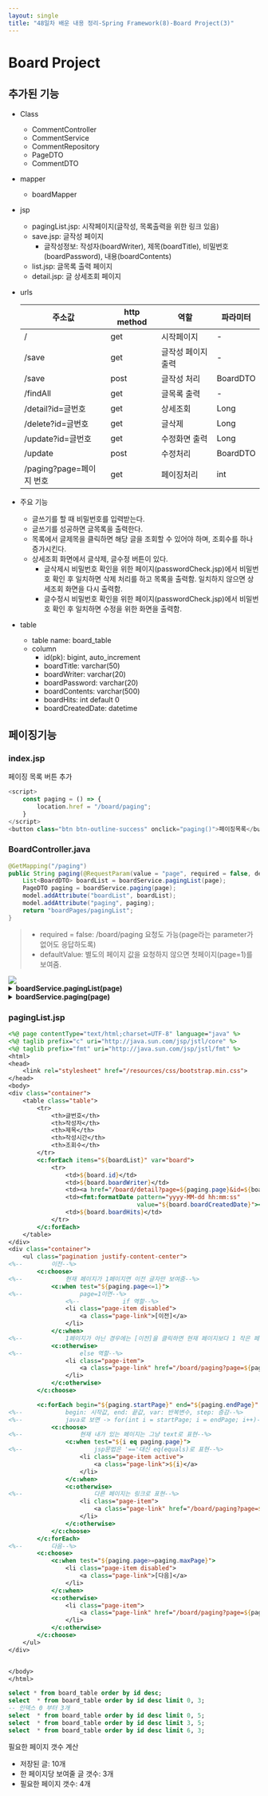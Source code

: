 ```yaml
---
layout: single
title: "48일차 배운 내용 정리-Spring Framework(8)-Board Project(3)"
---
```


# Board Project
## 추가된 기능
- Class
  - CommentController
  - CommentService
  - CommentRepository
  - PageDTO
  - CommentDTO
- mapper
  - boardMapper
- jsp
  - pagingList.jsp: 시작페이지(글작성, 목록출력을 위한 링크 있음)
  - save.jsp: 글작성 페이지
    - 글작성정보: 작성자(boardWriter), 제목(boardTitle), 비밀번호
  (boardPassword), 내용(boardContents)
  - list.jsp: 글목록 출력 페이지
  - detail.jsp: 글 상세조회 페이지
- urls

  |주소값|http method|역할|파라미터|
  |---|---|---|---|
  |/|get|시작페이지|-|
  |/save|get| 글작성 페이지 출력|-|
  |/save|post|글작성 처리|BoardDTO|
  |/findAll|get|글목록 출력|-|
  |/detail?id=글번호|get|상세조회|Long|
  |/delete?id=글번호|get|글삭제|Long|
  |/update?id=글번호|get|수정화면 출력|Long|
  |/update|post|수정처리|BoardDTO|
  |/paging?page=페이지 번호|get|페이징처리|int|

- 주요 기능
  - 글쓰기를 할 때 비밀번호를 입력받는다.
  - 글쓰기를 성공하면 글목록을 출력한다.
  - 목록에서 글제목을 클릭하면 해당 글을 조회할 수 있어야 하며, 조회수를 하나
  증가시킨다.
  - 상세조회 화면에서 글삭제, 글수정 버튼이 있다.
    - 글삭제시 비밀번호 확인을 위한 페이지(passwordCheck.jsp)에서 비밀번
    호 확인 후 일치하면 삭제 처리를 하고 목록을 출력함. 일치하지 않으면 상
    세조회 화면을 다시 출력함.
    - 글수정시 비밀번호 확인을 위한 페이지(passwordCheck.jsp)에서 비밀번
    호 확인 후 일치하면 수정을 위한 화면을 출력함. 
- table
  - table name: board_table
  - column
    - id(pk): bigint, auto_increment
    - boardTitle: varchar(50)
    - boardWriter: varchar(20)
    - boardPassword: varchar(20)
    - boardContents: varchar(500)
    - boardHits: int default 0
    - boardCreatedDate: datetime

## 페이징기능
### index.jsp
페이징 목록 버튼 추가
```js
<script>
    const paging = () => {
        location.href = "/board/paging";
    }
</script>
<button class="btn btn-outline-success" onclick="paging()">페이징목록</button>
```

### BoardController.java
```java
@GetMapping("/paging")
public String paging(@RequestParam(value = "page", required = false, defaultValue = "1") int page, Model model) {
    List<BoardDTO> boardList = boardService.pagingList(page);
    PageDTO paging = boardService.paging(page);
    model.addAttribute("boardList", boardList);
    model.addAttribute("paging", paging);
    return "boardPages/pagingList";
}
```
>- required = false: /board/paging 요청도 가능(page라는 parameter가 없어도 응답하도록)
>- defaultValue: 별도의 페이지 값을 요청하지 않으면 첫페이지(page=1)를 보여줌.
<img src="..\assets\images\2022-05-19-1609.excalidraw.svg">

<details>
<summary>
<b>boardService.pagingList(page)</b>
</summary>
<div markdown="1">

### BoardService.java
```java
    private static final int PAGE_LIMIT = 3; // 한 페이지에 보여줄 글 갯수

    /**
     * 요청한 페이지에 해당하는 글 목록을 db에서 가져오는 역할
     */

    public List<BoardDTO> pagingList(int page) {
        int pagingStart = (page-1) * PAGE_LIMIT;
        Map<String, Integer> pagingParam = new HashMap<>(); // key: String, value: Int
        pagingParam.put("start", pagingStart); // mapper에서 쓰임
        pagingParam.put("limit", PAGE_LIMIT);
        List<BoardDTO> pagingList = boardRepository.pagingList(pagingParam);
        return pagingList;
    }
```
<img src="..\assets\images\2022-05-19-1610.excalidraw.svg">

### BoardRepository.java
```java
public List<BoardDTO> pagingList(Map<String, Integer> pagingParam) {
    return sql.selectList("Board.pagingList", pagingParam);
}
```

### dateMapper.xml
```xml
<select id="pagingList" parameterType="java.util.HashMap" resultType="board">
    select * from board_table order by id desc limit #{start}, #{limit}
</select>
```
</div>
</details>

<details>
<summary>
<b>boardService.paging(page)</b>
</summary>
<div markdown="1">

### BoardService.java
```java
private static final int PAGE_LIMIT = 3; // 한 페이지에 보여줄 글 갯수
private static final int BLOCK_LIMIT = 3;

public PageDTO paging(int page) {
    int boardCount = boardRepository.boardCount(); // 글 갯수 조회
    int maxPage = (int)(Math.ceil((double)boardCount / PAGE_LIMIT));
    // 시작페이지 1 4 7 10
    int startPage = (((int)(Math.ceil((double)page / BLOCK_LIMIT))) - 1) * BLOCK_LIMIT + 1;
    // 끝 페이지 3 6 9 12
    int endPage = startPage + BLOCK_LIMIT - 1;
    // 끝 페이지가 3의 배수가 아닌 경우
    if(endPage > maxPage) // if문 실행 블록이 한 줄이면 중괄호 생략 가능
        endPage = maxPage;
    PageDTO paging = new PageDTO();
    paging.setPage(page);
    paging.setStartPage(startPage);
    paging.setEndPage(endPage);
    paging.setMaxPage(maxPage);
    return paging;
}
```
>maxPage: 필요한 전체 페이지 갯수  
>전체 글갯수: 10, 페이지당 글갯수: 3, 10/3 = 3.3333 =>올림 4  
>Math.ceil: 올림처리  
>나눗셈 결과가 실수여야 하므로 double로 형변환해서 계산 후 다시 int로 형변환  
>
<img src="..\assets\images\2022-05-26-1146.excalidraw.svg>

</div>
</details>





### pagingList.jsp
```jsp
<%@ page contentType="text/html;charset=UTF-8" language="java" %>
<%@ taglib prefix="c" uri="http://java.sun.com/jsp/jstl/core" %>
<%@ taglib prefix="fmt" uri="http://java.sun.com/jsp/jstl/fmt" %>
<html>
<head>
    <link rel="stylesheet" href="/resources/css/bootstrap.min.css">
</head>
<body>
<div class="container">
    <table class="table">
        <tr>
            <th>글번호</th>
            <th>작성자</th>
            <th>제목</th>
            <th>작성시간</th>
            <th>조회수</th>
        </tr>
        <c:forEach items="${boardList}" var="board">
            <tr>
                <td>${board.id}</td>
                <td>${board.boardWriter}</td>
                <td><a href="/board/detail?page=${paging.page}&id=${board.id}">${board.boardTitle}</a></td>
                <td><fmt:formatDate pattern="yyyy-MM-dd hh:mm:ss"
                                    value="${board.boardCreatedDate}"></fmt:formatDate></td>
                <td>${board.boardHits}</td>
            </tr>
        </c:forEach>
    </table>
</div>
<div class="container">
    <ul class="pagination justify-content-center">
<%--        이전--%>
        <c:choose>
<%--            현재 페이지가 1페이지면 이전 글자만 보여줌--%>
            <c:when test="${paging.page<=1}">
<%--                page=1이면--%>
                <%--            if 역할--%>
                <li class="page-item disabled">
                    <a class="page-link">[이전]</a>
                </li>
            </c:when>
<%--            1페이지가 아닌 경우에는 [이전]을 클릭하면 현재 페이지보다 1 작은 페이지 요청--%>
            <c:otherwise>
<%--                else 역할--%>
                <li class="page-item">
                    <a class="page-link" href="/board/paging?page=${paging.page-1}">[이전]</a>
                </li>
            </c:otherwise>
        </c:choose>

        <c:forEach begin="${paging.startPage}" end="${paging.endPage}" var="i" step="1">
<%--            begin: 시작값, end: 끝값, var: 반복변수, step: 증감--%>
<%--            java로 보면 -> for(int i = startPage; i = endPage; i++)--%>
            <c:choose>
<%--                현재 내가 있는 페이지는 그냥 text로 표현--%>
                <c:when test="${i eq paging.page}">
<%--                    jsp문법은 '=='대신 eq(equals)로 표현--%>
                    <li class="page-item active">
                        <a class="page-link">${i}</a>
                    </li>
                </c:when>
                <c:otherwise>
<%--                    다른 페이지는 링크로 표현--%>
                    <li class="page-item">
                        <a class="page-link" href="/board/paging?page=${i}">${i}</a>
                    </li>
                </c:otherwise>
            </c:choose>
        </c:forEach>
<%--        다음--%>
        <c:choose>
            <c:when test="${paging.page>=paging.maxPage}">
                <li class="page-item disabled">
                    <a class="page-link">[다음]</a>
                </li>
            </c:when>
            <c:otherwise>
                <li class="page-item">
                    <a class="page-link" href="/board/paging?page=${paging.page+1}">[다음]</a>
                </li>
            </c:otherwise>
        </c:choose>
    </ul>
</div>


</body>
</html>
```

```sql
select * from board_table order by id desc;
select  * from board_table order by id desc limit 0, 3;
-- 인덱스 0 부터 3개
select  * from board_table order by id desc limit 0, 5;
select  * from board_table order by id desc limit 3, 5;
select  * from board_table order by id desc limit 6, 3;
```

필요한 페이지 갯수 계산
- 저장된 글: 10개
- 한 페이지당 보여줄 글 갯수: 3개
- 필요한 페이지 갯수: 4개